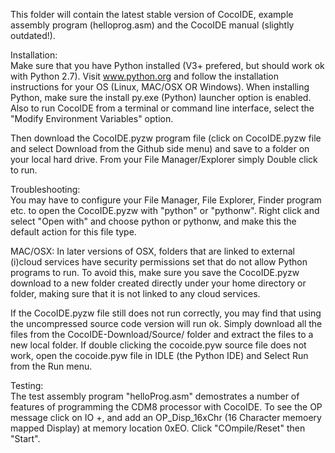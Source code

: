 This folder will contain the latest stable version of CocoIDE, example assembly program (helloprog.asm) and the CocoIDE manual (slightly outdated!). 


Installation:  
Make sure that you have Python installed (V3+ prefered, but should work ok with Python 2.7). Visit www.python.org and follow the installation instructions for your OS (Linux, MAC/OSX OR Windows). When installing Python, make sure the install py.exe (Python) launcher option is enabled. Also to run CocoIDE from a terminal or command line interface, select the "Modify Environment Variables" option.


Then download the CocoIDE.pyzw program file (click on CocoIDE.pyzw file and select Download from the Github side menu) and save to a folder on your local hard drive. From your File Manager/Explorer simply Double click to run. 


Troubleshooting:  
You may have to configure your File Manager, File Explorer, Finder program etc. to open the CocoIDE.pyzw with "python" or "pythonw". Right click and select "Open with" and choose python or pythonw, and make this the default action for this file type.

MAC/OSX: In later versions of OSX, folders that are linked to external (i)cloud services have security permissions set that do not allow Python programs to run. To avoid this, make sure you save the CocoIDE.pyzw download to a new folder created directly under your home directory or folder, making sure that it is not linked to any cloud services. 

If the CocoIDE.pyzw file still does not run correctly, you may find that using the uncompressed source code version will run ok. Simply download all the files from the CocoIDE-Download/Source/ folder and extract the files to a new local folder. If double clicking the cocoide.pyw source file does not work, open the cocoide.pyw file in IDLE (the Python IDE) and Select Run from the Run menu.


Testing:  
The test assembly program "helloProg.asm" demostrates a number of features of programming the CDM8 processor with CocoIDE. To see the OP message click on IO +, and add an OP_Disp_16xChr (16 Character memoery mapped Display) at memory location 0xEO. Click "COmpile/Reset" then "Start".

